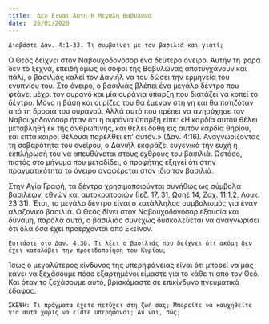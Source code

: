 ```yaml
---
title:  Δεν Ειναι Αυτη Η Μεγαλη Βαβυλωνα
date:  26/01/2020
---
```


`Διαβάστε Δαν. 4:1-33. Τι συμβαίνει με τον βασιλιά και γιατί;`

Ο Θεός δείχνει στον Ναβουχοδονόσορ ένα δεύτερο όνειρο. Αυτήν τη φορά δεν το ξεχνά, επειδή όμως οι σοφοί της Βαβυλώνας αποτυγχάνουν και πάλι, ο βασιλιάς καλεί τον Δανιήλ να του δώσει την ερμηνεία του ενυπνίου του. Στο όνειρο, ο βασιλιάς βλέπει ένα μεγάλο δέντρο που φτάνει μέχρι τον ουρανό και μία ουράνια ύπαρξη που διατάζει να κοπεί το δέντρο. Μόνο η βάση και οι ρίζες του θα έμεναν στη γη και θα ποτιζόταν από τη δροσιά του ουρανού. Αλλά αυτό που πρέπει να ανησύχησε τον Ναβουχοδονόσορ ήταν ότι η ουράνια ύπαρξη είπε: «Η καρδία αυτού θέλει μεταβληθή εκ της ανθρωπίνης, και θέλει δοθή εις αυτόν καρδία θηρίου, και επτά καιροί θέλουσι παρέλθει επ’ αυτόν.» (Δαν. 4:16). Αναγνωρίζοντας τη σοβαρότητα του ονείρου, ο Δανιήλ εκφράζει ευγενικά την ευχή η εκπλήρωσή του να απευθύνεται στους εχθρούς του βασιλιά. Ωστόσο, πιστός στο μήνυμα που μεταδίδει, ο προφήτης εξηγεί ότι στην πραγματικότητα το όνειρο αναφέρεται στον ίδιο τον βασιλιά.

Στην Αγία Γραφή, τα δέντρα χρησιμοποιούνται συνήθως ως σύμβολα βασιλέων, εθνών και αυτοκρατοριών (Ιεζ. 17, 31, Ωσηέ 14, Ζαχ. 11:1,2, Λουκ. 23:31). Έτσι, το μεγάλο δέντρο είναι ο κατάλληλος συμβολισμός για έναν αλαζονικό βασιλιά. Ο Θεός δίνει στον Ναβουχοδονόσορ εξουσία και δύναμη, παρόλα αυτά, ο βασιλιάς συνεχώς δυσκολεύεται να αναγνωρίσει ότι όλα όσα έχει προέρχονται από Εκείνον.

`Εστιάστε στο Δαν. 4:30. Τι λέει ο βασιλιάς που δείχνει ότι ακόμη δεν έχει καταλάβει την προειδοποίηση του Κυρίου;`

Ίσως ο μεγαλύτερος κίνδυνος της υπερηφάνειας είναι ότι μπορεί να μας κάνει να ξεχάσουμε πόσο εξαρτημένοι είμαστε για το κάθε τι από τον Θεό. Και όταν το ξεχάσουμε αυτό, βρισκόμαστε σε επικίνδυνο πνευματικά έδαφος.

`ΣΚΕΨΗ: Τι πράγματα έχετε πετύχει στη ζωή σας; Μπορείτε να καυχηθείτε για αυτά χωρίς να είστε υπερήφανοι; Αν ναι, πώς;`